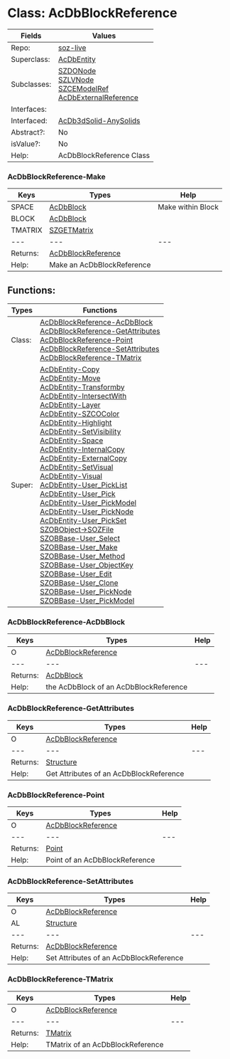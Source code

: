 
# Class:	AcDbBlockReference

| Fields | Values |
| --------- | --------- |
| Repo: | [soz-live](/repos/soz-live.html) |
| Superclass: | [AcDbEntity](AcDbEntity.html) |
| Subclasses: | [SZDONode](SZDONode.html) <br> [SZLVNode](SZLVNode.html) <br> [SZCEModelRef](SZCEModelRef.html) <br> [AcDbExternalReference](AcDbExternalReference.html) |
| Interfaces: |  |
| Interfaced: | [AcDb3dSolid-AnySolids](AcDb3dSolid-AnySolids.html) |
| Abstract?: | No |
| isValue?: | No |
| Help: | AcDbBlockReference Class |

### AcDbBlockReference-Make

| Keys | Types | Help |
| --------- | --------- | --------- |
| SPACE | [AcDbBlock](AcDbBlock.html) | Make within Block |
| BLOCK | [AcDbBlock](AcDbBlock.html) |  |
| TMATRIX | [SZGETMatrix](SZGETMatrix.html) |  |
| --- | --- | --- |
| Returns: | [AcDbBlockReference](AcDbBlockReference.html) |
| Help: | Make an AcDbBlockReference |


## Functions:

| Types | Functions |
| --------- | --------- |
| Class: | [AcDbBlockReference-AcDbBlock](#AcDbBlockReference-AcDbBlock) <br> [AcDbBlockReference-GetAttributes](#AcDbBlockReference-GetAttributes) <br> [AcDbBlockReference-Point](#AcDbBlockReference-Point) <br> [AcDbBlockReference-SetAttributes](#AcDbBlockReference-SetAttributes) <br> [AcDbBlockReference-TMatrix](#AcDbBlockReference-TMatrix) |
| Super: | [AcDbEntity-Copy](AcDbEntity.html) <br> [AcDbEntity-Move](AcDbEntity.html) <br> [AcDbEntity-Transformby](AcDbEntity.html) <br> [AcDbEntity-IntersectWith](AcDbEntity.html) <br> [AcDbEntity-Layer](AcDbEntity.html) <br> [AcDbEntity-SZCOColor](AcDbEntity.html) <br> [AcDbEntity-Highlight](AcDbEntity.html) <br> [AcDbEntity-SetVisibility](AcDbEntity.html) <br> [AcDbEntity-Space](AcDbEntity.html) <br> [AcDbEntity-InternalCopy](AcDbEntity.html) <br> [AcDbEntity-ExternalCopy](AcDbEntity.html) <br> [AcDbEntity-SetVisual](AcDbEntity.html) <br> [AcDbEntity-Visual](AcDbEntity.html) <br> [AcDbEntity-User_PickList](AcDbEntity.html) <br> [AcDbEntity-User_Pick](AcDbEntity.html) <br> [AcDbEntity-User_PickModel](AcDbEntity.html) <br> [AcDbEntity-User_PickNode](AcDbEntity.html) <br> [AcDbEntity-User_PickSet](AcDbEntity.html) <br> [SZOBObject->SOZFile](SZOBObject.html) <br> [SZOBBase-User_Select](SZOBBase.html) <br> [SZOBBase-User_Make](SZOBBase.html) <br> [SZOBBase-User_Method](SZOBBase.html) <br> [SZOBBase-User_ObjectKey](SZOBBase.html) <br> [SZOBBase-User_Edit](SZOBBase.html) <br> [SZOBBase-User_Clone](SZOBBase.html) <br> [SZOBBase-User_PickNode](SZOBBase.html) <br> [SZOBBase-User_PickModel](SZOBBase.html) |


### AcDbBlockReference-AcDbBlock

| Keys | Types | Help |
| --------- | --------- | --------- |
| O | [AcDbBlockReference](AcDbBlockReference.html) |  |
| --- | --- | --- |
| Returns: | [AcDbBlock](AcDbBlock.html) |
| Help: | the AcDbBlock of an AcDbBlockReference |

### AcDbBlockReference-GetAttributes

| Keys | Types | Help |
| --------- | --------- | --------- |
| O | [AcDbBlockReference](AcDbBlockReference.html) |  |
| --- | --- | --- |
| Returns: | [Structure](Structure.html) |
| Help: | Get Attributes of an AcDbBlockReference |

### AcDbBlockReference-Point

| Keys | Types | Help |
| --------- | --------- | --------- |
| O | [AcDbBlockReference](AcDbBlockReference.html) |  |
| --- | --- | --- |
| Returns: | [Point](Point.html) |
| Help: | Point of an AcDbBlockReference |

### AcDbBlockReference-SetAttributes

| Keys | Types | Help |
| --------- | --------- | --------- |
| O | [AcDbBlockReference](AcDbBlockReference.html) |  |
| AL | [Structure](Structure.html) |  |
| --- | --- | --- |
| Returns: | [AcDbBlockReference](AcDbBlockReference.html) |
| Help: | Set Attributes of an AcDbBlockReference |

### AcDbBlockReference-TMatrix

| Keys | Types | Help |
| --------- | --------- | --------- |
| O | [AcDbBlockReference](AcDbBlockReference.html) |  |
| --- | --- | --- |
| Returns: | [TMatrix](TMatrix.html) |
| Help: | TMatrix of an AcDbBlockReference |

